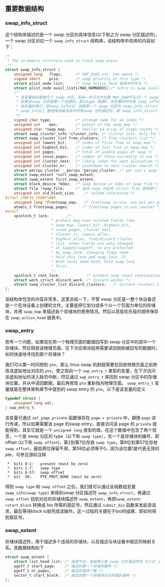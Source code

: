 ## 重要数据结构

### swap_info_struct

这个结构体描述的是一个 swap 分区的具体信息(以下称之为 swap 分区描述符)，一个 swap 分区对应一个 `swap_info_struct` 结构体，该结构体中具体的内容如下：

```c
/*
 * The in-memory structure used to track swap areas.
 */
struct swap_info_struct {
	unsigned long	flags;		/* SWP_USED etc: see above */
	signed short	prio;		/* swap priority of this type */
	struct plist_node list;		/* swap_active_head 链表中的节点 */
	struct plist_node avail_lists[MAX_NUMNODES];/* entry in swap_avail_heads */
    /* 
     * 该变量指的是第几个 swap 分区，系统一共只允许创建 MAX_SWAPFILES 个 swap 分区，
     * 如果该swap 分区是第一个创建的，那么type 就是0，该变量同时也是 swap_info[] 全
     * 局变量的索引，即swap_info[0] 就是第一个 swap 分区的 swap_info_struct 结构体。
     * swap_info[] 数组保存着系统中所有swap 分区描述符，即 swap_info_struct 结构体。 
     */
	signed char	type;		    /* strange name for an index */
	unsigned int	max;		/* extent of the swap_map */
	unsigned char *swap_map;	/* vmalloc'ed array of usage counts */
	struct swap_cluster_info *cluster_info; /* cluster info. Only for SSD */
	struct swap_cluster_list free_clusters; /* free clusters list */
	unsigned int lowest_bit;	/* index of first free in swap_map */
	unsigned int highest_bit;	/* index of last free in swap_map */
	unsigned int pages;		    /* total of usable pages of swap */
	unsigned int inuse_pages;	/* number of those currently in use */
	unsigned int cluster_next;	/* likely index for next allocation */
	unsigned int cluster_nr;	/* countdown to next cluster search */
	struct percpu_cluster __percpu *percpu_cluster; /* per cpu's swap location */
	struct swap_extent *curr_swap_extent;
	struct swap_extent first_swap_extent;
	struct block_device *bdev;	/* swap device or bdev of swap file */
	struct file *swap_file;		/* 指向 swap 分区的 struct file 结构体*/
	unsigned int old_block_size;	/* seldom referenced */
#ifdef CONFIG_FRONTSWAP
	unsigned long *frontswap_map;	/* frontswap in-use, one bit per page */
	atomic_t frontswap_pages;	   /* frontswap pages in-use counter */
#endif
	spinlock_t lock;		/*
					 * protect map scan related fields like
					 * swap_map, lowest_bit, highest_bit,
					 * inuse_pages, cluster_next,
					 * cluster_nr, lowest_alloc,
					 * highest_alloc, free/discard cluster
					 * list. other fields are only changed
					 * at swapon/swapoff, so are protected
					 * by swap_lock. changing flags need
					 * hold this lock and swap_lock. If
					 * both locks need hold, hold swap_lock
					 * first.
					 */
	spinlock_t cont_lock;		     /* protect swap count continuation page list. */
	struct work_struct discard_work; /* discard worker */
	struct swap_cluster_list discard_clusters;   /* discard clusters list */
};
```

该结构体包含的内容非常多，这里总结一下，不管 swap 分区是一整个块设备还是一个在块设备上创建的文件，主要是把它划分成多个以一个页面为单位的存储块，并用 `swap_map` 来描述各个存储块的使用情况。然后以高低优先级的顺序保存在 `swap_active_head` 链表中。

### swap_entry

思考一个问题，如果现在把一个物理页面的数据回写到 swap 分区中的其中一个存储块，然后释放该物理页面，在下次应用进程再需要读回刚刚被回写的数据时，如何快速地寻找到那个存储块？

我们可以第一时间想到 `pte`，那么 linux swap 机制就需要在回收物理页面之前修改该虚拟地址对应的 `pte`，使之指向一个 `swp_entry_t` 类型的变量，在下次访问该虚拟地址时进入缺页中断，然后通过 `swp_entry_t` 来找到 swap 分区中的存储块位置，并从中读回数据，最后再修改 `pte` 重新指向物理页面。
`swap_entry_t` 变量就是在整体架构章节中提到的 swap entry 的 `pte`。以下是该变量的定义

```c
typedef struct {
	unsigned long val;
} swp_entry_t;
```

该变量可通过 `set_page_private` 函数保存在 `page-> private` 中，跟随 `page` 进行传递，所以如果需要该 page 的swap entry，直接访问该 page 的 `private` 就能得到，其实它就是一个 `unsigned long` 类型的值，在这个数值中包含了两个信息，一个是 swap 分区的 type（以下称 `swap type`），另一个是存储块的编号，即 offset (以下称 `swap offset`)，第2到第7位存放 `swap type`，第8位到第57位存放 `swap offset`，最低两位保留不用，第58位必须等于0，因为该位置1是代表无效的pte，可参见源码注释

```
 *	bits 0-1:	present (must be zero)
 *	bits 2-7:	swap type
 *	bits 8-57:  swap offset
 *	bit  58:	PTE_PROT_NONE (must be zero)
```

得到 `swap type` 和 `swap offset` 之后，我们就可以通过全局数组变量 `swap_info[swap type]` 来得到swap 分区描述符 `swap_info_struct`，再通过 `swap offset` 找到对应的存储块描述符 `swap_extent`，再把`swap_extent->start_block` 转换成 bio 所需的扇区号，然后通过 `submit_bio` 函数来发起读请求，最后等待block io层完成读操作。这一过程的关键在于bio的组建，即如何得到扇区号。

### swap_extent

存储块描述符，用于描述多个连续的存储块，以及描述与块设备中扇区的映射关系。其数据结构如下

```c
struct swap_extent {
	struct list_head list; /* 链表节点，其链表头是 swap 分区描述符的 first_swap_extent 变量 */
	pgoff_t start_page;    /* 描述的第一个存储块编号 */
	pgoff_t nr_pages;      /* 描述存储块个数 */
	sector_t start_block;  /* 描述该第一个存储块对应的扇区编号 */
};
```

